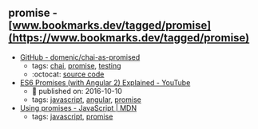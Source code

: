 promise - [www.bookmarks.dev/tagged/promise](https://www.bookmarks.dev/tagged/promise)
---
* [GitHub - domenic/chai-as-promised](https://github.com/domenic/chai-as-promised)
    * tags: [chai](../tagged/chai.md), [promise](../tagged/promise.md), [testing](../tagged/testing.md)
    * :octocat: [source code](https://github.com/domenic/chai-as-promised)
* [ES6 Promises (with Angular 2) Explained - YouTube](https://www.youtube.com/watch?v=viaF0hM8G94)
    * :calendar: published on: 2016-10-10
    * tags: [javascript](../tagged/javascript.md), [angular](../tagged/angular.md), [promise](../tagged/promise.md)
* [Using promises - JavaScript | MDN](https://developer.mozilla.org/en-US/docs/Web/JavaScript/Guide/Using_promises)
    * tags: [javascript](../tagged/javascript.md), [promise](../tagged/promise.md)
